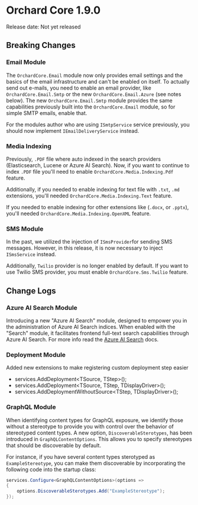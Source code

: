 # Orchard Core 1.9.0

Release date: Not yet released

## Breaking Changes

### Email Module

The `OrchardCore.Email` module now only provides email settings and the basics of the email infrastructure and can't be enabled on itself. To actually send out e-mails, you need to enable an email provider, like `OrchardCore.Email.Smtp` or the new `OrchardCore.Email.Azure` (see notes below). The new `OrchardCore.Email.Smtp` module provides the same capabilities previously built into the `OrchardCore.Email` module, so for simple SMTP emails, enable that.

For the modules author who are using `ISmtpService` service previously, you should now implement `IEmailDeliveryService` instead.

### Media Indexing

Previously, `.PDF` file where auto indexed in the search providers (Elasticsearch, Lucene or Azure AI Search). Now, if you want to continue to index `.PDF` file you'll need to enable `OrchardCore.Media.Indexing.Pdf` feature.

Additionally, if you needed to enable indexing for text file with `.txt`, `.md` extensions, you'll needed `OrchardCore.Media.Indexing.Text` feature.

If you needed to enable indexing for other extensions like (`.docx`, or `.pptx`), you'll needed `OrchardCore.Media.Indexing.OpenXML` feature.

### SMS Module

In the past, we utilized the injection of `ISmsProvider`for sending SMS messages. However, in this release, it is now necessary to inject `ISmsService` instead.

Additionally, `Twilio` provider is no longer enabled by default. If you want to use Twilio SMS provider, you must enable `OrchardCore.Sms.Twilio` feature.

## Change Logs

### Azure AI Search Module

Introducing a new "Azure AI Search" module, designed to empower you in the administration of Azure AI Search indices. When enabled with the "Search" module, it facilitates frontend full-text search capabilities through Azure AI Search. For more info read the [Azure AI Search](../reference/modules/AzureAISearch/README.md) docs.

### Deployment Module

Added new extensions to make registering custom deployment step easier

- services.AddDeployment<TSource, TStep>();
- services.AddDeployment<TSource, TStep, TDisplayDriver>();
- services.AddDeploymentWithoutSource<TStep, TDisplayDriver>();

### GraphQL Module

When identifying content types for GraphQL exposure, we identify those without a stereotype to provide you with control over the behavior of stereotyped content types. A new option, `DiscoverableSterotypes`, has been introduced in `GraphQLContentOptions`. This allows you to specify stereotypes that should be discoverable by default.

For instance, if you have several content types sterotyped as `ExampleStereotype`, you can make them discoverable by incorporating the following code into the startup class:

```csharp
services.Configure<GraphQLContentOptions>(options =>
{
    options.DiscoverableSterotypes.Add("ExampleStereotype");
});
```
